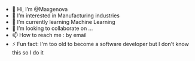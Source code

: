 - 👋 Hi, I’m @Maxgenova
- 👀 I’m interested in Manufacturing industries
- 🌱 I’m currently learning Machine Learning
- 💞️ I’m looking to collaborate on ...
- 📫 How to reach me : by email
- ⚡ Fun fact: I'm too old to become a software developer but I don't know this so I do it 

<!---
Maxgenova/Maxgenova is a ✨ special ✨ repository because its `README.md` (this file) appears on your GitHub profile.
You can click the Preview link to take a look at your changes.
--->
